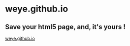 weye.github.io
==============


Save your html5 page, and, it's yours !
--------------------------------------


[weye.github.io](http://weye.github.io)

